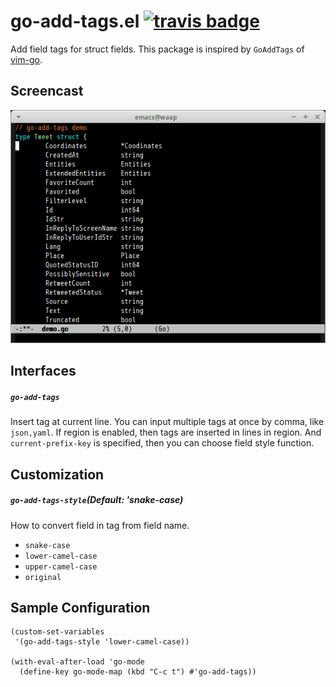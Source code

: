 # go-add-tags.el [![travis badge][travis-badge]][travis-link]

Add field tags for struct fields. This package is inspired by `GoAddTags` of [vim-go](https://github.com/fatih/vim-go).

## Screencast

![go-add-tags](image/go-add-tags.gif)

## Interfaces

##### `go-add-tags`

Insert tag at current line. You can input multiple tags at once by comma, like `json,yaml`.
If region is enabled, then tags are inserted in lines in region. And `current-prefix-key` is specified,
then you can choose field style function.

## Customization

##### `go-add-tags-style`(Default: 'snake-case)

How to convert field in tag from field name.

- `snake-case`
- `lower-camel-case`
- `upper-camel-case`
- `original`

## Sample Configuration

``` emacs-lisp
(custom-set-variables
 '(go-add-tags-style 'lower-camel-case))

(with-eval-after-load 'go-mode
  (define-key go-mode-map (kbd "C-c t") #'go-add-tags))
```

[travis-badge]: https://travis-ci.org/syohex/emacs-go-add-tags.svg
[travis-link]: https://travis-ci.org/syohex/emacs-go-add-tags

